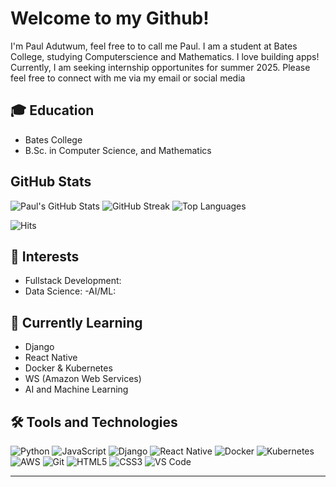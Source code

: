 #  Welcome to my Github! 
I'm Paul Adutwum, feel free to to call me Paul. I am a student at Bates College, studying Computerscience and Mathematics. I love building apps! Currently, I am seeking internship opportunites for summer 2025. Please feel free to connect with me via my email or social media


## 🎓 Education
- Bates College
- B.Sc. in Computer Science, and Mathematics

##  GitHub Stats
![Paul's GitHub Stats](https://github-readme-stats.vercel.app/api?username=PaulAdutwum&show_icons=true&theme=radical)
![GitHub Streak](https://github-readme-streak-stats.herokuapp.com/?user=pauladutwum&theme=radical)
![Top Languages](https://github-readme-stats.vercel.app/api/top-langs/?username=PaulAdutwum&layout=compact&theme=radical)

![Hits](https://hits.seeyoufarm.com/api/count/incr/badge.svg?url=https://github.com/PaulAdutwum&title=Profile%20Views)




## 🌟 Interests
- Fullstack Development: 
- Data Science: 
-AI/ML:
  

  


## 🌱 Currently Learning
- Django
- React Native
- Docker & Kubernetes
- WS (Amazon Web Services)
- AI and Machine Learning



## 🛠️ Tools and Technologies
![Python](https://img.shields.io/badge/Python-3776AB?style=flat-square&logo=python&logoColor=white)
![JavaScript](https://img.shields.io/badge/JavaScript-F7DF1E?style=flat-square&logo=javascript&logoColor=black)
![Django](https://img.shields.io/badge/Django-092E20?style=flat-square&logo=django&logoColor=white)
![React Native](https://img.shields.io/badge/React%20Native-20232A?style=flat-square&logo=react&logoColor=61DAFB)
![Docker](https://img.shields.io/badge/Docker-2496ED?style=flat-square&logo=docker&logoColor=white)
![Kubernetes](https://img.shields.io/badge/Kubernetes-326CE5?style=flat-square&logo=kubernetes&logoColor=white)
![AWS](https://img.shields.io/badge/AWS-232F3E?style=flat-square&logo=amazon-aws&logoColor=white)
![Git](https://img.shields.io/badge/Git-F05032?style=flat-square&logo=git&logoColor=white)
![HTML5](https://img.shields.io/badge/HTML5-E34F26?style=flat-square&logo=html5&logoColor=white)
![CSS3](https://img.shields.io/badge/CSS3-1572B6?style=flat-square&logo=css3&logoColor=white)
![VS Code](https://img.shields.io/badge/VS%20Code-007ACC?style=flat-square&logo=visual-studio-code&logoColor=white)

---


 





